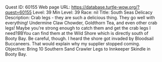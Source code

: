 Quest ID: 60155
Web page URL: https://database.turtle-wow.org/?quest=60155
Level: 39
Min Level: 39
Race: nil
Title: South Seas Delicacy
Description: Crab legs - they are such a delicious thing. They go well with everything! Undermine Claw Chowder, Goldthorn Tea, and even other crab legs! Maybe you're strong enough to catch them and get the crab legs I need?$B$BYou can find them at the Wild Shore which is directly south of Booty Bay. Be careful, though. I heard the shore got invaded by Bloodsail Buccaneers. That would explain why my supplier stopped coming.
Objective: Bring 10 Southern Sand Crawler Legs to Innkeeper Skindle in Booty Bay.

